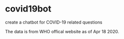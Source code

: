 # covid19bot
create a chatbot for COVID-19 related questions

The data is from WHO offical website as of Apr 18 2020. 
